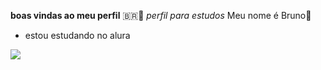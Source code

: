 **boas vindas ao meu perfil** 🇧🇷🤌 _perfil para estudos_
Meu nome é Bruno🦟
- estou estudando no alura

 ![](https://media.tenor.com/Btlc2yNNGUUAAAAd/athletico-paranaense.gif)
 
  
  
